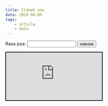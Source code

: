 ```yaml
---
title: Článek one 
date: 2019-04-09
tags: 
    - article
    - data
---
```


<form action="stranka.html">
    Rasa psa: 
    <input type=text size=16 name="pes">
    <input type=submit value=odeslat>
</form>

<iframe src="https://www.pesweb.cz/cz/psi-k-adopci" style="border:2px solid black;"></iframe>




